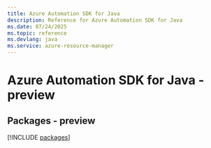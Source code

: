 ```yaml
---
title: Azure Automation SDK for Java
description: Reference for Azure Automation SDK for Java
ms.date: 07/24/2025
ms.topic: reference
ms.devlang: java
ms.service: azure-resource-manager
---
```

# Azure Automation SDK for Java - preview
## Packages - preview
[!INCLUDE [packages](automation-index.md)]